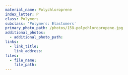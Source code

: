 ```yaml
---
material_name: Polychloroprene
index_letter: P
class: Polymers
subclass: 'Polymers: Elastomers'
primary_photo_path: /photos/158-polychloropropene.jpg
additional_photos:
  - additional_photo_path:
links:
  - link_title:
    link_address:
files:
  - file_name:
    file_path:
---
```



